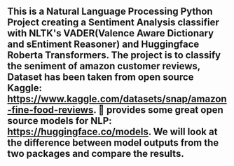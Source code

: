 ##  This is a Natural Language Processing Python Project creating a Sentiment Analysis classifier with NLTK's VADER(Valence Aware Dictionary and sEntiment Reasoner) and Huggingface Roberta Transformers. The project is to classify the seniment of amazon customer reviews, Dataset has been taken from open source Kaggle: https://www.kaggle.com/datasets/snap/amazon-fine-food-reviews. 🤗  provides some great open source models for NLP: https://huggingface.co/models. We will look at the difference between model outputs from the two packages and compare the results.
